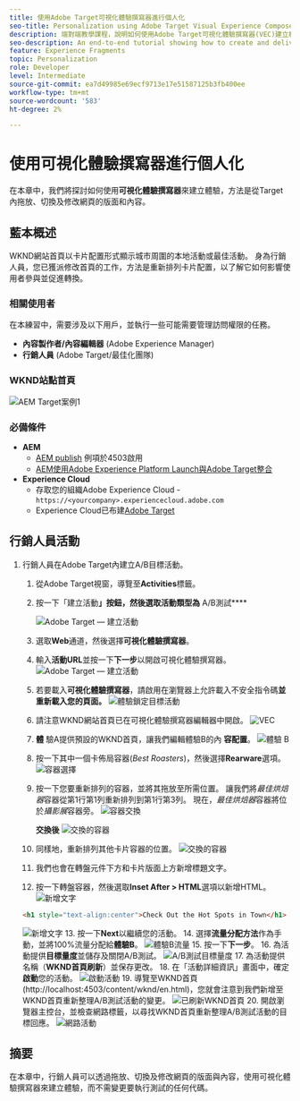 ```yaml
---
title: 使用Adobe Target可視化體驗撰寫器進行個人化
seo-title: Personalization using Adobe Target Visual Experience Composer (VEC)
description: 端對端教學課程，說明如何使用Adobe Target可視化體驗撰寫器(VEC)建立和提供個人化體驗。
seo-description: An end-to-end tutorial showing how to create and deliver personalized experience using Adobe Target Visual Experience Composer (VEC).
feature: Experience Fragments
topic: Personalization
role: Developer
level: Intermediate
source-git-commit: ea7d49985e69ecf9713e17e51587125b3fb400ee
workflow-type: tm+mt
source-wordcount: '583'
ht-degree: 2%

---
```



# 使用可視化體驗撰寫器進行個人化

在本章中，我們將探討如何使用&#x200B;**可視化體驗撰寫器**&#x200B;來建立體驗，方法是從Target內拖放、切換及修改網頁的版面和內容。

## 藍本概述

WKND網站首頁以卡片配置形式顯示城市周圍的本地活動或最佳活動。 身為行銷人員，您已獲派修改首頁的工作，方法是重新排列卡片配置，以了解它如何影響使用者參與並促進轉換。

### 相關使用者

在本練習中，需要涉及以下用戶，並執行一些可能需要管理訪問權限的任務。

* **內容製作者/內容編輯器** (Adobe Experience Manager)
* **行銷人員** (Adobe Target/最佳化團隊)

### WKND站點首頁

![AEM Target案例1](assets/personalization-use-case-3/aem-target-use-case-3.png)

### 必備條件

* **AEM**
   * [AEM publish](./implementation.md#getting-aem) 例項於4503啟用
   * [AEM使用Adobe Experience Platform Launch與Adobe Target整合](./using-launch-adobe-io.md#aem-target-using-launch-by-adobe)
* **Experience Cloud**
   * 存取您的組織Adobe Experience Cloud - `https://<yourcompany>.experiencecloud.adobe.com`
   * Experience Cloud已布建[Adobe Target](https://experiencecloud.adobe.com)

## 行銷人員活動

1. 行銷人員在Adobe Target內建立A/B目標活動。
   1. 從Adobe Target視窗，導覽至&#x200B;**Activities**&#x200B;標籤。
   2. 按一下「建立活動&#x200B;**」按鈕，然後選取活動類型為** A/B測試&#x200B;****

      ![Adobe Target — 建立活動](assets/personalization-use-case-2/create-ab-activity.png)
   3. 選取&#x200B;**Web**&#x200B;通道，然後選擇&#x200B;**可視化體驗撰寫器**。
   4. 輸入&#x200B;**活動URL**&#x200B;並按一下&#x200B;**下一步**以開啟可視化體驗撰寫器。
      ![Adobe Target — 建立活動](assets/personalization-use-case-2/create-activity-ab-name.png)
   5. 若要載入&#x200B;**可視化體驗撰寫器**，請啟用在瀏覽器上允許載入不安全指令碼&#x200B;**並重新載入您的頁面。**
      ![體驗鎖定目標活動](assets/personalization-use-case-1/load-unsafe-scripts.png)
   6. 請注意WKND網站首頁已在可視化體驗撰寫器編輯器中開啟。
      ![VEC](assets/personalization-use-case-2/vec.png)
   7. **體** 驗A提供預設的WKND首頁，讓我們編輯體驗B的內 **容配置**。
      ![體驗 B](assets/personalization-use-case-3/use-case3-experience-b.png)
   8. 按一下其中一個卡佈局容器(*Best Roasters*)，然後選擇&#x200B;**Rearware**選項。
      ![容器選擇](assets/personalization-use-case-3/container-selection.png)
   9. 按一下您要重新排列的容器，並將其拖放至所需位置。 讓我們將&#x200B;*最佳烘焙器*&#x200B;容器從第1行第1列重新排列到第1行第3列。 現在，*最佳烘焙器*&#x200B;容器將位於&#x200B;*攝影展*容器旁。
      ![容器交換](assets/personalization-use-case-3/container-swap.png)

      **交換後**
      ![交換的容器](assets/personalization-use-case-3/after-swap-1-3.png)
   10. 同樣地，重新排列其他卡片容器的位置。
      ![交換的容器](assets/personalization-use-case-3/after-swap-all.png)
   11. 我們也會在轉盤元件下方和卡片版面上方新增標題文字。
   12. 按一下轉盤容器，然後選取&#x200B;**Inset After > HTML**選項以新增HTML。
      ![新增文字](assets/personalization-use-case-3/add-text.png)

      ```html
      <h1 style="text-align:center">Check Out the Hot Spots in Town</h1>
      ```

      ![新增文字](assets/personalization-use-case-3/after-changes.png)
   13. 按一下&#x200B;**Next**&#x200B;以繼續您的活動。
   14. 選擇&#x200B;**流量分配方法**&#x200B;作為手動，並將100%流量分配給&#x200B;**體驗B**。
      ![體驗B流量](assets/personalization-use-case-2/traffic.png)
   15. 按一下&#x200B;**下一步**。
   16. 為活動提供&#x200B;**目標量度**並儲存及關閉A/B測試。
      ![A/B測試目標量度](assets/personalization-use-case-2/goal-metric.png)
   17. 為活動提供名稱（**WKND首頁刷新**）並保存更改。
   18. 在「活動詳細資訊」畫面中，確定&#x200B;**啟動**您的活動。
      ![啟動活動](assets/personalization-use-case-3/save-activity.png)
   19. 導覽至WKND首頁(http://localhost:4503/content/wknd/en.html)，您就會注意到我們新增至WKND首頁重新整理A/B測試活動的變更。
      ![已刷新WKND首頁](assets/personalization-use-case-3/activity-result.png)
   20. 開啟瀏覽器主控台，並檢查網路標籤，以尋找WKND首頁重新整理A/B測試活動的目標回應。
      ![網路活動](assets/personalization-use-case-3/activity-result.png)

## 摘要

在本章中，行銷人員可以透過拖放、切換及修改網頁的版面與內容，使用可視化體驗撰寫器來建立體驗，而不需變更要執行測試的任何代碼。
